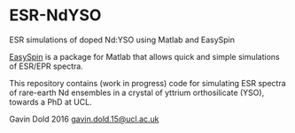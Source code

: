# ESR-NdYSO
ESR simulations of doped Nd:YSO using Matlab and EasySpin

[EasySpin](http://easyspin.org/) is a package for Matlab that allows quick and simple simulations of ESR/EPR spectra.

This repository contains (work in progress) code for simulating ESR spectra of rare-earth Nd ensembles in a crystal of yttrium orthosilicate (YSO), towards a PhD at UCL.

Gavin Dold 2016
gavin.dold.15@ucl.ac.uk
